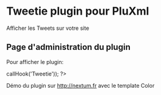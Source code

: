 Tweetie plugin pour PluXml
=========

Afficher les Tweets sur votre site


Page d'administration du plugin
--------------

Pour afficher le plugin:

<?php eval($plxShow->callHook('Tweetie')); ?>


Démo du plugin sur http://nextum.fr  avec le template Color 



